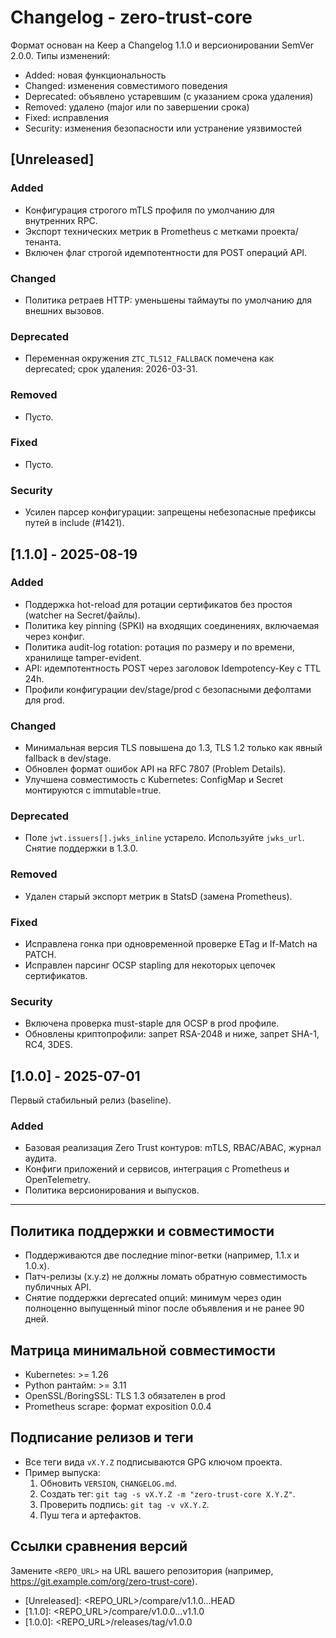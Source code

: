 # Changelog - zero-trust-core

Формат основан на Keep a Changelog 1.1.0 и версионировании SemVer 2.0.0.
Типы изменений:
- Added: новая функциональность
- Changed: изменения совместимого поведения
- Deprecated: объявлено устаревшим (с указанием срока удаления)
- Removed: удалено (major или по завершении срока)
- Fixed: исправления
- Security: изменения безопасности или устранение уязвимостей

## [Unreleased]
### Added
- Конфигурация строгого mTLS профиля по умолчанию для внутренних RPC.
- Экспорт технических метрик в Prometheus с метками проекта/тенанта.
- Включен флаг строгой идемпотентности для POST операций API.

### Changed
- Политика ретраев HTTP: уменьшены таймауты по умолчанию для внешних вызовов.

### Deprecated
- Переменная окружения `ZTC_TLS12_FALLBACK` помечена как deprecated; срок удаления: 2026-03-31.

### Removed
- Пусто.

### Fixed
- Пусто.

### Security
- Усилен парсер конфигурации: запрещены небезопасные префиксы путей в include (#1421).

## [1.1.0] - 2025-08-19
### Added
- Поддержка hot-reload для ротации сертификатов без простоя (watcher на Secret/файлы).
- Политика key pinning (SPKI) на входящих соединениях, включаемая через конфиг.
- Политика audit-log rotation: ротация по размеру и по времени, хранилище tamper-evident.
- API: идемпотентность POST через заголовок Idempotency-Key с TTL 24h.
- Профили конфигурации dev/stage/prod с безопасными дефолтами для prod.

### Changed
- Минимальная версия TLS повышена до 1.3, TLS 1.2 только как явный fallback в dev/stage.
- Обновлен формат ошибок API на RFC 7807 (Problem Details).
- Улучшена совместимость с Kubernetes: ConfigMap и Secret монтируются с immutable=true.

### Deprecated
- Поле `jwt.issuers[].jwks_inline` устарело. Используйте `jwks_url`. Снятие поддержки в 1.3.0.

### Removed
- Удален старый экспорт метрик в StatsD (замена Prometheus).

### Fixed
- Исправлена гонка при одновременной проверке ETag и If-Match на PATCH.
- Исправлен парсинг OCSP stapling для некоторых цепочек сертификатов.

### Security
- Включена проверка must-staple для OCSP в prod профиле.
- Обновлены криптопрофили: запрет RSA-2048 и ниже, запрет SHA-1, RC4, 3DES.

## [1.0.0] - 2025-07-01
Первый стабильный релиз (baseline).
### Added
- Базовая реализация Zero Trust контуров: mTLS, RBAC/ABAC, журнал аудита.
- Конфиги приложений и сервисов, интеграция с Prometheus и OpenTelemetry.
- Политика версионирования и выпусков.

---

## Политика поддержки и совместимости

- Поддерживаются две последние minor-ветки (например, 1.1.x и 1.0.x).
- Патч-релизы (x.y.z) не должны ломать обратную совместимость публичных API.
- Снятие поддержки deprecated опций: минимум через один полноценно выпущенный minor после объявления и не ранее 90 дней.

## Матрица минимальной совместимости

- Kubernetes: >= 1.26
- Python рантайм: >= 3.11
- OpenSSL/BoringSSL: TLS 1.3 обязателен в prod
- Prometheus scrape: формат exposition 0.0.4

## Подписание релизов и теги

- Все теги вида `vX.Y.Z` подписываются GPG ключом проекта.
- Пример выпуска:
  1) Обновить `VERSION`, `CHANGELOG.md`.
  2) Создать тег: `git tag -s vX.Y.Z -m "zero-trust-core X.Y.Z"`.
  3) Проверить подпись: `git tag -v vX.Y.Z`.
  4) Пуш тега и артефактов.

## Ссылки сравнения версий

Замените `<REPO_URL>` на URL вашего репозитория (например, https://git.example.com/org/zero-trust-core).

- [Unreleased]: <REPO_URL>/compare/v1.1.0...HEAD
- [1.1.0]: <REPO_URL>/compare/v1.0.0...v1.1.0
- [1.0.0]: <REPO_URL>/releases/tag/v1.0.0
